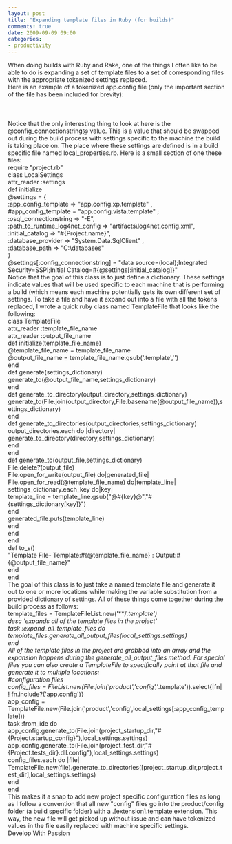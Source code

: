 ```yaml
---
layout: post
title: "Expanding template files in Ruby (for builds)"
comments: true
date: 2009-09-09 09:00
categories:
- productivity
---
```


When doing builds with Ruby and Rake, one of the things I often like to be able to do is expanding a set of template files to a set of corresponding files with the appropriate tokenized settings replaced.   
Here is an example of a tokenized app.config file (only the important section of the file has been included for brevity):   
<connectionStrings>   
 <add name="App"    
 connectionString="@config_connectionstring@"    
 providerName="System.Data.SqlClient"/>    
</connectionStrings>   
Notice that the only interesting thing to look at here is the @config_connectionstring@ value. This is a value that should be swapped out during the build process with settings specific to the machine the build is taking place on. The place where these settings are defined is in a build specific file named local_properties.rb. Here is a small section of one these files:   
require "project.rb"   
class LocalSettings    
 attr_reader :settings    
 def initialize    
 @settings = {    
 :app_config_template => "app.config.xp.template" ,    
 #app_config_template = "app.config.vista.template" ;   
 :osql_connectionstring => "-E",   
 :path_to_runtime_log4net_config => "artifacts\log4net.config.xml",    
 :initial_catalog => "#{Project.name}",    
 :database_provider => "System.Data.SqlClient" ,    
 :database_path => "C:\\databases"    
}    
@settings[:config_connectionstring] = "data source=(local);Integrated Security=SSPI;Initial Catalog=#{@settings[:initial_catalog]}"   
Notice that the goal of this class is to just define a dictionary. These settings indicate values that will be used specific to each machine that is performing a build (which means each machine potentially gets its own different set of settings. To take a file and have it expand out into a file with all the tokens replaced, I wrote a quick ruby class named TemplateFile that looks like the following:   
class TemplateFile   
 attr_reader :template_file_name    
 attr_reader :output_file_name   
 def initialize(template_file_name)   
 @template_file_name = template_file_name    
 @output_file_name = template_file_name.gsub('.template','')    
 end   
 def generate(settings_dictionary)   
 generate_to(@output_file_name,settings_dictionary)    
 end   
 def generate_to_directory(output_directory,settings_dictionary)   
 generate_to(File.join(output_directory,File.basename(@output_file_name)),settings_dictionary)    
 end   
 def generate_to_directories(output_directories,settings_dictionary)   
 output_directories.each do |directory|    
 generate_to_directory(directory,settings_dictionary)    
 end    
 end   
 def generate_to(output_file,settings_dictionary)   
 File.delete?(output_file)   
 File.open_for_write(output_file) do|generated_file|   
 File.open_for_read(@template_file_name) do|template_line|    
 settings_dictionary.each_key do|key|    
 template_line = template_line.gsub("@#{key}@","#{settings_dictionary[key]}")    
 end    
 generated_file.puts(template_line)    
 end    
 end    
 end   
 def to_s()   
 "Template File- Template:#{@template_file_name} : Output:#{@output_file_name}"    
 end   
end   
The goal of this class is to just take a named template file and generate it out to one or more locations while making the variable substitution from a provided dictionary of settings. All of these things come together during the build process as follows:   
template_files = TemplateFileList.new('**/*.template')   
desc 'expands all of the template files in the project'   
task :expand_all_template_files do    
 template_files.generate_all_output_files(local_settings.settings)    
end   
All of the template files in the project are grabbed into an array and the expansion happens during the generate_all_output_files method. For special files you can also create a TemplateFile to specifically point at that file and generate it to multiple locations:   
#configuration files   
config_files = FileList.new(File.join('product','config','*.template')).select{|fn| ! fn.include?('app.config')}    
app_config = TemplateFile.new(File.join('product','config',local_settings[:app_config_template]))   
task :from_ide do   
 app_config.generate_to(File.join(project_startup_dir,"#{Project.startup_config}"),local_settings.settings)    
 app_config.generate_to(File.join(project_test_dir,"#{Project.tests_dir}.dll.config"),local_settings.settings)   
 config_files.each do |file|   
 TemplateFile.new(file).generate_to_directories([project_startup_dir,project_test_dir],local_settings.settings)    
 end    
end   
This makes it a snap to add new project specific configuration files as long as I follow a convention that all new "config" files go into the product/config folder (a build specific folder) with a .[extension].template extension. This way, the new file will get picked up without issue and can have tokenized values in the file easily replaced with machine specific settings.   
Develop With Passion




